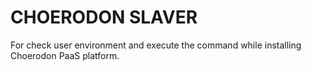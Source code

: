 # CHOERODON SLAVER

For check user environment and execute the command while installing Choerodon PaaS platform.